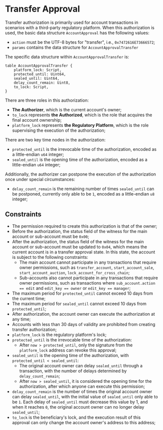 # Transfer Approval

Transfer authorization is primarily used for account transactions in scenarios with a third-party regulatory platform. When this authorization is used, the basic data structure `AccountApproval` has the following values:

- `action` must be the UTF-8 bytes for "transfer", i.e., `0x7472616E73666572`;
- `params` contains the data structure for `AccountApprovalTransfer`

The specific data structure within `AccountApprovalTransfer` is:

``` 
table AccountApprovalTransfer {
    platform_lock: Script,
    protected_until: Uint64,
    sealed_until: Uint64,
    delay_count_remain: Uint8,
    to_lock: Script,
}
```
There are three roles in this authorization:

- **The Authorizer**, which is the current account's owner;
- `to_lock` represents **the Authorized**, which is the role that acquires the final account ownership;
- `platform_lock` represents **the Regulatory Platform**, which is the role supervising the execution of the authorization;

There are two key time nodes in the authorization:

- `protected_until` is the irrevocable time of the authorization, encoded as a little-endian `u64` integer;
- `sealed_until` is the opening time of the authorization, encoded as a little-endian `u64` integer;

Additionally, the authorizer can postpone the execution of the authorization once under special circumstances:

- `delay_count_remain` is the remaining number of times `sealed_until` can be postponed, currently only able to be `1`, encoded as a little-endian `u8` integer;

## Constraints

- The permission required to create this authorization is that of the owner;
- Before the authorization, the status field of the witness for the main account or sub-account must be `0x00`;
- After the authorization, the status field of the witness for the main account or sub-account must be updated to `0x04`, which means the current account is in a transfer approval state. In this state, the account is subject to the following constraints:
  - The main account cannot participate in any transactions that require owner permissions, such as `transfer_account`, `start_account_sale`, `start_account_auction`, `lock_account_for_cross_chain`;
  - Sub-accounts also cannot participate in any transactions that require owner permissions, such as transactions where `sub_account.action == edit` and `edit_key == owner` or `edit_key == manager`;
- The maximum period for `protected_until` cannot exceed 10 days from the current time;
- The maximum period for `sealed_until` cannot exceed 10 days from `protected_until`;
- After authorization, the account owner can execute the authorization at any time;
- Accounts with less than 30 days of validity are prohibited from creating transfer authorization;
- `platform_lock` is the regulatory platform's lock;
- `protected_until` is the irrevocable time of the authorization:
  - After `now > protected_until`, only the signature from the `platform_lock` address can revoke this approval;
- `sealed_until` is the opening time of the authorization, with `protected_until < sealed_until`:
  - The original account owner can delay `sealed_until` through a transaction, with the number of delays determined by `delay_count_remain`;
  - After `now > sealed_until`, it is considered the opening time for the authorization, after which anyone can execute this permission;
- `delay_count_remain` is the number of times the original account owner can delay `sealed_until`, with the initial value of `sealed_until` only able to be `1`. Each delay of `sealed_until` must decrease this value by 1, and when it reaches `0`, the original account owner can no longer delay `sealed_until`;
- `to_lock` is the beneficiary's lock, and the execution result of this approval can only change the account owner's address to this address;
